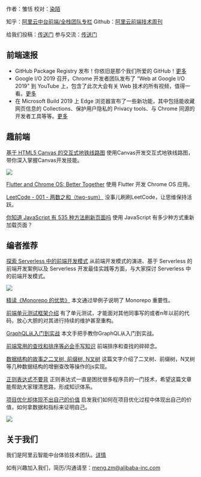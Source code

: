 作者：雏恬
校对：[染陌](https://github.com/answershuto)

知乎：[阿里云中台前端/全栈团队专栏](https://zhuanlan.zhihu.com/aliyun)
Github：[阿里云前端技术周刊](https://github.com/aliyunfe/weekly)

给我们投稿：[传送门](https://github.com/aliyunfe/weekly/issues/new)
参与交流：[传送门](https://github.com/aliyunfe/weekly/issues/7)

## 前端速报

- GitHub Package Registry 发布！你依旧是那个我们所爱的 GitHub！[更多](https://zhuanlan.zhihu.com/p/65378818)
- Google I/O 2019 召开，Chrome 开发者团队发布了 “Web at Google I/O 2019” 到 YouTube 上，包含了此次大会有关 Web 技术的所有视频，值得一看。[更多](https://www.youtube.com/playlist?list=PLNYkxOF6rcIATmAmz7HcCzongGvQEtx8i)
- 在 Microsoft Build 2019 上 Edge 浏览器宣布了一些新功能，其中包括能收藏网页信息的 Collections、保护用户隐私的 Privacy tools、与 Chrome 同源的开发者工具等等。[更多](https://blogs.windows.com/msedgedev/2019/05/06/edge-chromium-build-2019-pwa-ie-mode-devtools/#FDcQqxrlJbu0DvDO.97)

## 趣前端

[基于 HTML5 Canvas 的交互式地铁线路图](https://juejin.im/post/5cdcab95e51d453a4a357e9d)
使用Canvas开发交互式地铁线路图，带你深入掌握Canvas开发技能。

![](https://img.alicdn.com/tfs/TB1wqKZXbus3KVjSZKbXXXqkFXa-1280-671.png)

[Flutter and Chrome OS: Better Together](https://developers.googleblog.com/2019/05/flutter-and-chrome-os-better-together.html)
使用 Flutter 开发 Chrome OS 应用。

[LeetCode - 001 - 两数之和（two-sum）](https://juejin.im/post/5cde5dcd6fb9a07ee63f33af)
没事儿刷刷LeetCode，让思维保持活跃。

[你知道 JavaScript 有 535 种方法刷新页面吗](https://www.wandouip.com/t5i285364/)
使用 JavaScript 有多少种方式重新加载页面？

## 编者推荐

[探索 Serverless 中的前端开发模式](https://juejin.im/post/5cdc3dc2e51d453b6c1d9d3a)
从前端开发模式的演进、基于 Serverless 的前端开发案例以及 Serverless 开发最佳实践等方面，与大家探讨 Serverless 中的前端开发模式。

![](https://img.alicdn.com/tfs/TB14l1VXlCw3KVjSZFuXXcAOpXa-1280-561.png)

[精读《Monorepo 的优势》](https://juejin.im/post/5cd8c1d6e51d456e55623bf2)
本文通过举例子说明了 Monorepo 重要性。

[前端单元测试框架介绍](https://juejin.im/post/5cd820136fb9a03235587c2b)
有了单元测试，才能面对其他同事写的或者n年以前的代码，放心大胆的对其进行持续的维护甚至重构。

[GraphQL从入门到实战](https://juejin.im/post/5cd68a9b51882568047fa6eb)
本文手把手教你GraphQL从入门到实战。

[前端常用的查找和排序等必会手写知识](https://juejin.im/post/5cda814b6fb9a03240191a44)
前端排序和查找的碎碎念。

[数据结构的故事之二叉树, 前缀树, N叉树](https://juejin.im/post/5c9077166fb9a070e14aec76)
这篇文字介绍了二叉树、前缀树，N叉树等几种数据结构的增删查改等操作的js实现。

[正则表达式不要背](https://juejin.im/post/5cdcd42551882568651554e6)
正则表达式一直是困扰很多程序员的一门技术，希望这篇文章能帮助大家理清思路，形成知识体系。

[项目优化却体现不出自己的价值](https://mp.weixin.qq.com/s/OUrl6E11ZMuNqZJ9ta8ocw)
启发我们如何在项目优化过程中体现出自己的价值，如何拿数据和指标来证明自己。

![](https://img.alicdn.com/tfs/TB1PaKPXgaH3KVjSZFjXXcFWpXa-1766-614.png)

## 关于我们

我们是阿里云智能中台体验技术团队。[详情](https://github.com/aliyunfe/weekly/blob/master/about.md)

如有兴趣加入我们，简历/沟通请至：meng.zm@alibaba-inc.com